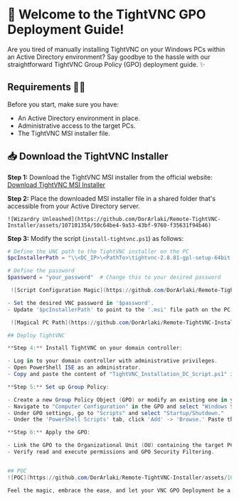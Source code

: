 # 🚀 Welcome to the TightVNC GPO Deployment Guide!

Are you tired of manually installing TightVNC on your Windows PCs within an Active Directory environment? Say goodbye to the hassle with our straightforward TightVNC Group Policy (GPO) deployment guide. ✨

## Requirements 🧙‍♂️

Before you start, make sure you have:

- An Active Directory environment in place.
- Administrative access to the target PCs.
- The TightVNC MSI installer file.

## 📥 Download the TightVNC Installer

**Step 1:** Download the TightVNC MSI installer from the official website:
[Download TightVNC MSI Installer](https://www.tightvnc.com/download.php)

**Step 2:** Place the downloaded MSI installer file in a shared folder that's accessible from your Active Directory server. 

    ![Wizardry Unleashed](https://github.com/DorArlaki/Remote-TightVNC-Installer/assets/107101354/50c64be4-9a53-43bf-9760-f35631f94b46)

**Step 3:** Modify the script (`install-tightvnc.ps1`) as follows:

   ```powershell
   # Define the UNC path to the TightVNC installer on the PC
   $pcInstallerPath = "\\<DC_IP>\<PathTo>\tightvnc-2.8.81-gpl-setup-64bit.msi"   # Change this to your desired IP + Path

   # Define the password
   $password = "your_password"  # Change this to your desired password

    ![Script Configuration Magic](https://github.com/DorArlaki/Remote-TightVNC-Installer/assets/107101354/5eff632f-bd92-4b99-a3ec-7faaebad524f)

   - Set the desired VNC password in '$password'.
   - Update '$pcInstallerPath' to point to the '.msi' file path on the PC.
   
    ![Magical PC Path](https://github.com/DorArlaki/Remote-TightVNC-Installer/assets/107101354/2fa7eb1b-4302-4871-a288-377295447df7)

## Deploy TightVNC

**Step 4:** Install TightVNC on your domain controller:

- Log in to your domain controller with administrative privileges.
- Open PowerShell ISE as an administrator.
- Copy and paste the content of "TightVNC_Installation_DC_Script.ps1" into PowerShell ISE and run the code.

**Step 5:** Set up Group Policy:

- Create a new Group Policy Object (GPO) or modify an existing one in your Active Directory domain.
- Navigate to "Computer Configuration" in the GPO and select "Windows Settings" under "Policies."
- Under GPO settings, go to "Scripts" and select "Startup/Shutdown."
- Under the 'PowerShell Scripts' tab, click 'Add' -> 'Browse.' Paste the 'install-tightvnc.ps1' script (modified in Step 3), and press 'OK.' Save your changes.

**Step 6:** Apply the GPO:

- Link the GPO to the Organizational Unit (OU) containing the target PCs.
- Verify read and execute permissions and GPO Security Filtering.


## POC
![POC](https://github.com/DorArlaki/Remote-TightVNC-Installer/assets/107101354/adf31860-3c17-47a2-a077-c9847bccefd6)

Feel the magic, embrace the ease, and let your VNC GPO Deployment be a spellbinding experience! 🪄✨
